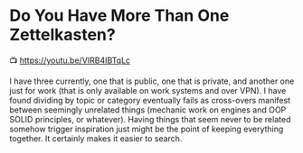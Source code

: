 # Do You Have More Than One Zettelkasten?

📺 <https://youtu.be/VIRB4IBTqLc>

I have three currently, one that is public, one that is private, and
another one just for work (that is only available on work systems and
over VPN). I have found dividing by topic or category eventually fails
as cross-overs manifest between seemingly unrelated things (mechanic
work on engines and OOP SOLID principles, or whatever). Having things
that seem never to be related somehow trigger inspiration just might be
the point of keeping everything together. It certainly makes it easier to
search.
